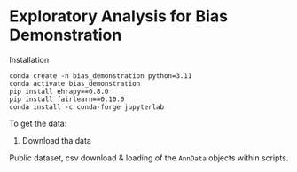 # Exploratory Analysis for Bias Demonstration

Installation

```
conda create -n bias_demonstration python=3.11
conda activate bias_demonstration
pip install ehrapy==0.8.0
pip install fairlearn==0.10.0
conda install -c conda-forge jupyterlab
```

To get the data:

1. Download tha data

Public dataset, csv download & loading of the `AnnData` objects within scripts.
